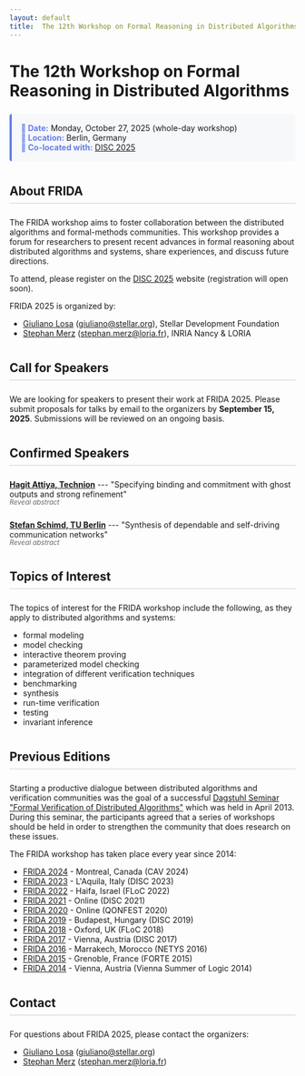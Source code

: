 ```yaml
---
layout: default
title:  The 12th Workshop on Formal Reasoning in Distributed Algorithms
---
```


<style>
.talk {
  margin-bottom: 1.5rem;  /* Add space after each talk block */
}

.talk > summary {
  cursor: pointer;
  list-style: none;
  display: block;
  margin-top: -1rem;     /* Pull the details closer to the speaker name above */
}

.talk > summary::-webkit-details-marker { 
  display: none; 
}


/* Hide the default "Click to see abstract" text */
.summary-hint {
  display: none;
}

/* Show "Reveal abstract" by default */
.talk > summary::after {
  content: "Reveal abstract";
  display: inline-block;
  color: #666;
  font-weight: normal;
  font-size: 0.85em;
  font-style: italic;
}
/* Show "Hide abstract" when expanded */
.talk[open] > summary::after {
  content: "Hide abstract";
}

/* Optional: Add some styling when the details are open */
.talk[open] > summary {
  margin-bottom: 0.5rem;
}

.talk[open] {
  margin-bottom: 2rem;  /* More space when abstract is shown */
}

h2 {
  border-bottom: 2px solid #e1e4e8;
  padding-bottom: 0.5rem;
  margin-top: 2.5rem;
  margin-bottom: 1.5rem;
}

/* Info boxes for important dates/details */
.info-box {
  background: #f6f8fa;
  border-left: 4px solid #667eea;
  padding: 1rem;
  margin: 1.5rem 0;
  border-radius: 4px;
}

.info-box strong {
  color: #667eea;
}
</style>

# The 12th Workshop on Formal Reasoning in Distributed Algorithms


<div class="info-box">
  <strong>📅 Date:</strong> Monday, October 27, 2025 (whole-day workshop)<br>
  <strong>📍 Location:</strong> Berlin, Germany<br>
  <strong>🔗 Co-located with:</strong> <a href="https://www.disc-conference.org/wp/disc2025/">DISC 2025</a><br>
</div>

## About FRIDA

The FRIDA workshop aims to foster collaboration between the distributed algorithms and formal-methods communities. This workshop provides a forum for researchers to present recent advances in formal reasoning about distributed algorithms and systems, share experiences, and discuss future directions.

To attend, please register on the [DISC 2025](https://www.disc-conference.org/wp/disc2025/) website (registration will open soon).

FRIDA 2025 is organized by:
- [Giuliano Losa](https://www.losa.fr/) (giuliano@stellar.org), Stellar Development Foundation
- [Stephan Merz](https://members.loria.fr/Stephan.Merz/) (stephan.merz@loria.fr), INRIA Nancy & LORIA

## Call for Speakers

We are looking for speakers to present their work at FRIDA 2025. Please submit proposals for talks by email to the organizers by **September 15, 2025**. Submissions will be reviewed on an ongoing basis.

## Confirmed Speakers

**[Hagit Attiya, Technion](https://hagit.net.technion.ac.il/)** --- "Specifying binding and commitment with ghost outputs and strong refinement"
<details class="talk">
  <summary>
    <span class="summary-hint">Click to see abstract</span>
  </summary>
  <div markdown="1">

Binding requires a distributed protocol to limit the possible outputs of processes, in a manner that is unknown to the processes themselves. Commitment fixes the output to a value that remains hidden from almost all processes. Both are hyperproperties since they consider possible extensions of a trace.

Specifying these properties is cumbersome, and arguing about them is even more so.

This talk explores how these properties can be captured by enforcing strong refinement of abstract modules that produce *ghost outputs*, which are not observed by the processes invoking the protocol implementing the module. We will discuss how ghost outputs may facilitate the composition and verification of such modules.

Examples will include binding crusader agreement and gather, random secret draw and verifiable secret sharing.

  </div>
</details>

**[Stefan Schimd, TU Berlin](https://schmiste.github.io/)** --- "Synthesis of dependable and self-driving communication networks"
<details class="talk">
  <summary>
    <span class="summary-hint">Click to see abstract</span>
  </summary>
  <div markdown="1">

Communication networks have become a critical infrastructure of our digital society. 
The resulting stringent reliability requirements however stand in stark contrast to today's manual and error-prone approach to operate networks.
In this talk, I will present opportunities for using formal methods to build highly dependable communication networks.
In particular, we show how the policy-compliance of important network protocols can be verified in polynomial time, and explore synthesis
approaches to efficiently generate and update network configurations. 
We will also discuss opportunities of AI/ML methodologies in this context.
  </div>
</details>

## Topics of Interest

The topics of interest for the FRIDA workshop include the following, as they apply to distributed algorithms and systems:

* formal modeling
* model checking
* interactive theorem proving
* parameterized model checking
* integration of different verification techniques
* benchmarking
* synthesis
* run-time verification
* testing
* invariant inference

## Previous Editions

Starting a productive dialogue between distributed algorithms and verification communities was the goal of a successful [Dagstuhl Seminar "Formal Verification of Distributed Algorithms"](https://www.dagstuhl.de/en/program/calendar/semhp/?semnr=13141) which was held in April 2013. During this seminar, the participants agreed that a series of workshops should be held in order to strengthen the community that does research on these issues.

The FRIDA workshop has taken place every year since 2014:

* [FRIDA 2024](https://frida-2024.github.io) - Montreal, Canada (CAV 2024)
* [FRIDA 2023](https://frida-2023.github.io) - L'Aquila, Italy (DISC 2023)
* [FRIDA 2022](https://frida-2022.github.io) - Haifa, Israel (FLoC 2022)
* [FRIDA 2021](https://frida-2021.github.io) - Online (DISC 2021)
* [FRIDA 2020](https://frida2020.galois.com/) - Online (QONFEST 2020)
* [FRIDA 2019](https://team.inria.fr/veridis/events/frida2019/) - Budapest, Hungary (DISC 2019)
* [FRIDA 2018](https://forsyte.at/events/frida2018/) - Oxford, UK (FLoC 2018)
* [FRIDA 2017](https://forsyte.at/events/frida2017/) - Vienna, Austria (DISC 2017)
* [FRIDA 2016](https://forsyte.at/events/frida2016/) - Marrakech, Morocco (NETYS 2016)
* [FRIDA 2015](http://discotec2015.inria.fr/workshops/frida-2015/) - Grenoble, France (FORTE 2015)
* [FRIDA 2014](https://easychair.org/smart-program/VSL2014/FRIDA-index.html) - Vienna, Austria (Vienna Summer of Logic 2014)

## Contact

For questions about FRIDA 2025, please contact the organizers:

- [Giuliano Losa](mailto:giuliano@stellar.org) (giuliano@stellar.org)
- [Stephan Merz](mailto:stephan.merz@loria.fr) (stephan.merz@loria.fr)
